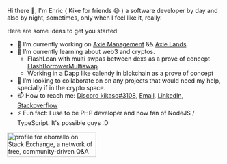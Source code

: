 
Hi there 👋, I'm Enric ( Kike for friends 😄 ) a software developer by day and also by night, sometimes, only when I feel like it, really.

Here are some ideas to get you started:

- 🔭 I’m currently working on [Axie Management](https://tracker.axie.management/) && [Axie Lands](https://axielands.app/).
- 🌱 I’m currently learning about web3 and cryptos.
    - FlashLoan with multi swpas between dexs as a prove of concept [FlashBorrowerMultiswap](https://github.com/eborrallo/FlashBorrowerMultiswap)
    - Working in a Dapp like calendy in blokchain as a prove of concept
- 👯 I’m looking to collaborate on  on any projects that would need my help, specially if in the crypto space.
- 📫 How to reach me: [Discord kikaso#3108](https://discordapp.com/users/184728912763420672/), [Email](mailto:borrallorodriguez@gmail.com), [LinkedIn](https://www.linkedin.com/in/eborrallo/), [Stackoverflow](https://stackoverflow.com/users/9033868/eborrallo)
- ⚡ Fun fact: I use to be PHP developer and now fan of NodeJS / TypeScript. It's possible guys :D


<a href="https://stackexchange.com/users/12392412"><img src="https://stackexchange.com/users/flair/12392412.png" width="208" height="58" alt="profile for eborrallo on Stack Exchange, a network of free, community-driven Q&amp;A sites" title="profile for eborrallo on Stack Exchange, a network of free, community-driven Q&amp;A sites"></a>
